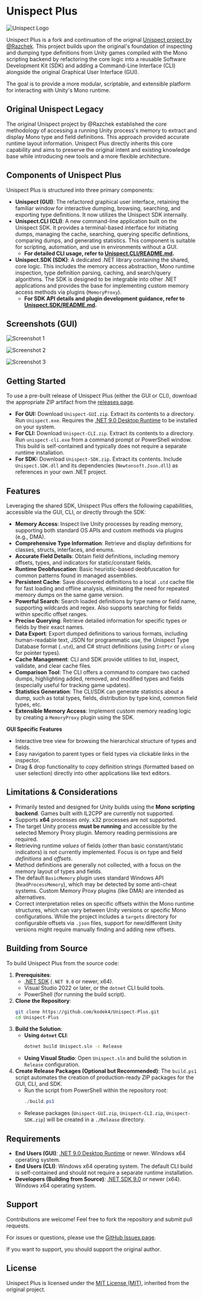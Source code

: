 # Unispect Plus

![Unispect Logo](https://github.com/Razchek/Unispect/blob/master/Gallery/UnispectLogo.png?raw=true)

Unispect Plus is a fork and continuation of the original [Unispect project by @Razchek](https://github.com/Razchek/Unispect). This project builds upon the original's foundation of inspecting and dumping type definitions from Unity games compiled with the Mono scripting backend by refactoring the core logic into a reusable Software Development Kit (SDK) and adding a Command-Line Interface (CLI) alongside the original Graphical User Interface (GUI).

The goal is to provide a more modular, scriptable, and extensible platform for interacting with Unity's Mono runtime.


## Original Unispect Legacy

The original Unispect project by @Razchek established the core methodology of accessing a running Unity process's memory to extract and display Mono type and field definitions. This approach provided accurate runtime layout information. Unispect Plus directly inherits this core capability and aims to preserve the original intent and existing knowledge base while introducing new tools and a more flexible architecture.

## Components of Unispect Plus

Unispect Plus is structured into three primary components:

*   **Unispect (GUI)**: The refactored graphical user interface, retaining the familiar window for interactive dumping, browsing, searching, and exporting type definitions. It now utilizes the Unispect SDK internally.
*   **Unispect.CLI (CLI)**: A new command-line application built on the Unispect SDK. It provides a terminal-based interface for initiating dumps, managing the cache, searching, querying specific definitions, comparing dumps, and generating statistics. This component is suitable for scripting, automation, and use in environments without a GUI.
    *   **For detailed CLI usage, refer to [Unispect.CLI/README.md](Unispect.CLI/README.md).**
*   **Unispect.SDK (SDK)**: A dedicated .NET library containing the shared, core logic. This includes the memory access abstraction, Mono runtime inspection, type definition parsing, caching, and search/query algorithms. The SDK is designed to be integrable into other .NET applications and provides the base for implementing custom memory access methods via plugins (`MemoryProxy`).
    *   **For SDK API details and plugin development guidance, refer to [Unispect.SDK/README.md](Unispect.SDK/README.md).**

## Screenshots (GUI)


![Screenshot 1](https://github.com/Razchek/Unispect/blob/master/Gallery/screenshot1.png?raw=true)


![Screenshot 2](https://github.com/Razchek/Unispect/blob/master/Gallery/screenshot2.png?raw=true)

![Screenshot 3](https://github.com/Razchek/Unispect/blob/master/Gallery/screenshot3.png?raw=true)

## Getting Started

To use a pre-built release of Unispect Plus (either the GUI or CLI), download the appropriate ZIP artifact from the [releases page](https://github.com/kodek4/Unispect-Plus/releases).

*   **For GUI:** Download `Unispect-GUI.zip`. Extract its contents to a directory. Run `Unispect.exe`. Requires the [.NET 9.0 Desktop Runtime](https://dotnet.microsoft.com/en-us/download/dotnet/9.0) to be installed on your system.
*   **For CLI:** Download `Unispect-CLI.zip`. Extract its contents to a directory. Run `unispect-cli.exe` from a command prompt or PowerShell window. This build is self-contained and typically does not require a separate runtime installation.
*   **For SDK:** Download `Unispect-SDK.zip`. Extract its contents. Include `Unispect.SDK.dll` and its dependencies (`Newtonsoft.Json.dll`) as references in your own .NET project.

## Features

Leveraging the shared SDK, Unispect Plus offers the following capabilities, accessible via the GUI, CLI, or directly through the SDK:

*   **Memory Access**: Inspect live Unity processes by reading memory, supporting both standard OS APIs and custom methods via plugins (e.g., DMA).
*   **Comprehensive Type Information**: Retrieve and display definitions for classes, structs, interfaces, and enums.
*   **Accurate Field Details**: Obtain field definitions, including memory offsets, types, and indicators for static/constant fields.
*   **Runtime Deobfuscation**: Basic heuristic-based deobfuscation for common patterns found in managed assemblies.
*   **Persistent Cache**: Save discovered definitions to a local `.utd` cache file for fast loading and offline analysis, eliminating the need for repeated memory dumps on the same game version.
*   **Powerful Search**: Search loaded definitions by type name or field name, supporting wildcards and regex. Also supports searching for fields within specific offset ranges.
*   **Precise Querying**: Retrieve detailed information for specific types or fields by their exact names.
*   **Data Export**: Export dumped definitions to various formats, including human-readable text, JSON for programmatic use, the Unispect Type Database format (`.utd`), and C# struct definitions (using `IntPtr` or `ulong` for pointer types).
*   **Cache Management**: CLI and SDK provide utilities to list, inspect, validate, and clear cache files.
*   **Comparison Tool**: The CLI offers a command to compare two cached dumps, highlighting added, removed, and modified types and fields (especially useful for tracking game updates).
*   **Statistics Generation**: The CLI/SDK can generate statistics about a dump, such as total types, fields, distribution by type kind, common field types, etc.
*   **Extensible Memory Access**: Implement custom memory reading logic by creating a `MemoryProxy` plugin using the SDK.

**GUI Specific Features**

*   Interactive tree view for browsing the hierarchical structure of types and fields.
*   Easy navigation to parent types or field types via clickable links in the inspector.
*   Drag & drop functionality to copy definition strings (formatted based on user selection) directly into other applications like text editors.

## Limitations & Considerations

*   Primarily tested and designed for Unity builds using the **Mono scripting backend**. Games built with IL2CPP are currently not supported.
*   Supports **x64** processes only. x32 processes are not supported.
*   The target Unity process **must be running** and accessible by the selected Memory Proxy plugin. Memory reading permissions are required.
*   Retrieving runtime *values* of fields (other than basic constant/static indicators) is not currently implemented. Focus is on type and field *definitions* and *offsets*.
*   Method definitions are generally not collected, with a focus on the memory layout of types and fields.
*   The default `BasicMemory` plugin uses standard Windows API (`ReadProcessMemory`), which may be detected by some anti-cheat systems. Custom Memory Proxy plugins (like DMA) are intended as alternatives.
*   Correct interpretation relies on specific offsets within the Mono runtime structures, which can vary between Unity versions or specific Mono configurations. While the project includes a `targets` directory for configurable offsets via `.json` files, support for new/different Unity versions might require manually finding and adding new offsets.

## Building from Source

To build Unispect Plus from the source code:

1.  **Prerequisites**:
    *   [.NET SDK](https://dotnet.microsoft.com/download/dotnet/9.0) (`.NET 9.0` or newer, x64).
    *   Visual Studio 2022 or later, or the `dotnet` CLI build tools.
    *   PowerShell (for running the build script).
2.  **Clone the Repository**:
    ```bash
    git clone https://github.com/kodek4/Unispect-Plus.git
    cd Unispect-Plus
    ```
3.  **Build the Solution**:
    *   **Using `dotnet` CLI**:
        ```bash
        dotnet build Unispect.sln -c Release
        ```
    *   **Using Visual Studio**: Open `Unispect.sln` and build the solution in `Release` configuration.
4.  **Create Release Packages (Optional but Recommended)**: The `build.ps1` script automates the creation of production-ready ZIP packages for the GUI, CLI, and SDK.
    *   Run the script from PowerShell within the repository root:
        ```powershell
        ./build.ps1
        ```
    *   Release packages (`Unispect-GUI.zip`, `Unispect-CLI.zip`, `Unispect-SDK.zip`) will be created in a `./Release` directory.

## Requirements

*   **End Users (GUI)**: [.NET 9.0 Desktop Runtime](https://dotnet.microsoft.com/en-us/download/dotnet/9.0) or newer. Windows x64 operating system.
*   **End Users (CLI)**: Windows x64 operating system. The default CLI build is self-contained and should not require a separate runtime installation.
*   **Developers (Building from Source)**: [.NET SDK 9.0](https://dotnet.microsoft.com/download/dotnet/9.0) or newer (x64). Windows x64 operating system.


## Support

Contributions are welcome! Feel free to fork the repository and submit pull requests.

For issues or questions, please use the [GitHub Issues page](https://github.com/kodek4/Unispect-Plus/issues).

If you want to support, you should support the original author. 

## License

Unispect Plus is licensed under the [MIT License (MIT)](LICENSE), inherited from the original project.
